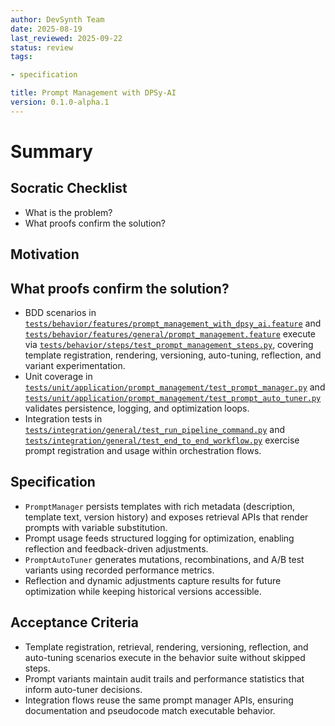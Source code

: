 ```yaml
---
author: DevSynth Team
date: 2025-08-19
last_reviewed: 2025-09-22
status: review
tags:

- specification

title: Prompt Management with DPSy-AI
version: 0.1.0-alpha.1
---
```


<!--
Required metadata fields:
- author: document author
- date: creation date
- last_reviewed: last review date
- status: draft | review | published
- tags: search keywords
- title: short descriptive name
- version: specification version
-->

# Summary

## Socratic Checklist
- What is the problem?
- What proofs confirm the solution?

## Motivation

## What proofs confirm the solution?
- BDD scenarios in [`tests/behavior/features/prompt_management_with_dpsy_ai.feature`](../../tests/behavior/features/prompt_management_with_dpsy_ai.feature) and [`tests/behavior/features/general/prompt_management.feature`](../../tests/behavior/features/general/prompt_management.feature) execute via [`tests/behavior/steps/test_prompt_management_steps.py`](../../tests/behavior/steps/test_prompt_management_steps.py), covering template registration, rendering, versioning, auto-tuning, reflection, and variant experimentation.
- Unit coverage in [`tests/unit/application/prompt_management/test_prompt_manager.py`](../../tests/unit/application/prompt_management/test_prompt_manager.py) and [`tests/unit/application/prompt_management/test_prompt_auto_tuner.py`](../../tests/unit/application/prompt_management/test_prompt_auto_tuner.py) validates persistence, logging, and optimization loops.
- Integration tests in [`tests/integration/general/test_run_pipeline_command.py`](../../tests/integration/general/test_run_pipeline_command.py) and [`tests/integration/general/test_end_to_end_workflow.py`](../../tests/integration/general/test_end_to_end_workflow.py) exercise prompt registration and usage within orchestration flows.


## Specification

- `PromptManager` persists templates with rich metadata (description, template text, version history) and exposes retrieval APIs that render prompts with variable substitution.
- Prompt usage feeds structured logging for optimization, enabling reflection and feedback-driven adjustments.
- `PromptAutoTuner` generates mutations, recombinations, and A/B test variants using recorded performance metrics.
- Reflection and dynamic adjustments capture results for future optimization while keeping historical versions accessible.

## Acceptance Criteria

- Template registration, retrieval, rendering, versioning, reflection, and auto-tuning scenarios execute in the behavior suite without skipped steps.
- Prompt variants maintain audit trails and performance statistics that inform auto-tuner decisions.
- Integration flows reuse the same prompt manager APIs, ensuring documentation and pseudocode match executable behavior.
